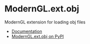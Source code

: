 # ModernGL.ext.obj

ModernGL extension for loading obj files

- [Documentation](http://modernglextobj.readthedocs.io)
- [ModernGL.ext.obj on PyPI](https://pypi.python.org/pypi/ModernGL.ext.obj)
